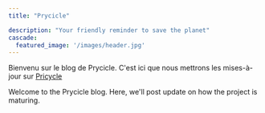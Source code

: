 ```yaml
---
title: "Prycicle"

description: "Your friendly reminder to save the planet"
cascade:
  featured_image: '/images/header.jpg'
---
```


Bienvenu sur le blog de Prycicle. C'est ici que nous mettrons les mises-à-jour sur [Pricycle](https://marr11317.github.io/pricycle/)

Welcome to the Prycicle blog. Here, we'll post update on how the project is maturing.
